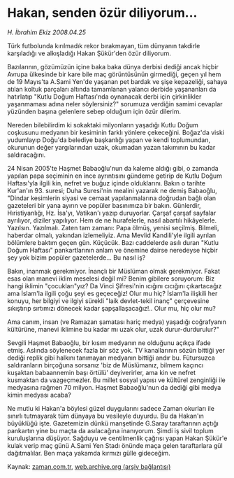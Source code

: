 # Hakan, senden özür diliyorum...

*H. İbrahim Ekiz 2008.04.25*

<tr><td class="metin" colspan="2" style="padding-top: 20px; padding-left: 5px; padding-right: 10px;">Türk futbolunda kırılmadık rekor bırakmayan, tüm dünyanın takdirle karşıladığı ve alkışladığı Hakan Şükür'den özür diliyorum.</td></tr><tr><td class="metin" colspan="2" style="padding-top: 20px; padding-left: 5px; padding-right: 10px;"><p>Bazılarının, gözümüzün içine baka baka dünya derbisi dediği ancak hiçbir Avrupa ülkesinde bir kare bile maç görüntüsünün girmediği, geçen yıl hem de 19 Mayıs'ta A.Sami Yen'de yaşanan pet bardak ve şişe kepazeliği, sahaya atılan koltuk parçaları altında tamamlanan yalancı derbide yaşananları da hatırlatıp "Kutlu Doğum Haftası'nda oynanacak derbi için çirkinlikler yaşanmaması adına neler söylersiniz?" sorumuza verdiğin samimi cevaplar yüzünden başına gelenlere sebep olduğum için özür dilerim.
<p>Nereden bilebilirdim ki sokaktaki milyonların yaşadığı Kutlu Doğum coşkusunu medyanın bir kesiminin farklı yönlere çekeceğini. Boğaz'da viski yudumlayıp Doğu'da belediye başkanlığı yapan ve kendi toplumundan, okurunun değer yargılarından uzak, okumadan yazan takımının bu kadar saldıracağını.
<p>24 Nisan 2005'te Haşmet Babaoğlu'nun da kaleme aldığı gibi, o zamanda yapılan papa seçiminin en ince ayrıntısını gündeme getirip de Kutlu Doğum Haftası'yla ilgili kin, nefret ve buğuz içinde olduklarını. Bakın o tarihte Kur'an'ın 93. suresi; Duha Suresi'nin mealini yazarak ne demiş Babaoğlu, "Dindar kesimlerin siyasi ve cemaat yapılanmalarına doğrudan bağlı olan gazeteleri bir yana ayırın ve popüler basınımıza bir bakın. Günlerdir, Hıristiyanlığı, Hz. İsa'yı, Vatikan'ı yazıp duruyorlar. Çarşaf çarşaf sayfalar ayrılıyor, diziler yapılıyor. Hem de ne hurafelerle, nasıl abartılı hikâyelerle. Yazılsın. Yazılmalı. Zaten tam zamanı: Papa ölmüş, yenisi seçilmiş. Bilmeli, haberdar olmalı, yakından izlemeliyiz. Ama Mevlid Kandili'yle ilgili ayrılan bölümlere baktım geçen gün. Küçücük. Bazı caddelerde asılı duran "Kutlu Doğum Haftası" pankartlarının anlam ve önemine dairse neredeyse hiçbir şey yok bizim popüler gazetelerde... Bu nasıl iş?
<p>Bakın, inanmak gerekmiyor. İnançlı bir Müslüman olmak gerekmiyor. Fakat esas olan manevi iklim meselesi değil mi? Benim gibilere soruyorum: Biz hangi iklimin "çocukları"yız? Da Vinci Şifresi'nin ıcığını cıcığını çıkartacağız ama İslam'la ilgili çoğu şeyi es geçeceğiz! Olur mu hiç? İslam'la ilişkili her konuyu, her bilgiyi ve ilgiyi sürekli "laik devlet-tekil inanç" çerçevesine sıkıştırıp sırtımızı dönecek kadar şapşallaşacağız!.. Olur mu, hiç olur mu?
<p>Ama canım, insan (ve Ramazan şamatası hariç medya) yaşadığı coğrafyanın kültürüne, manevi iklimine bu kadar mı uzak olur, uzak durur-durdurulur?"
<p>Sevgili Haşmet Babaoğlu, bir kısım medyanın ne olduğunu açıkça ifade etmiş. Aslında söylenecek fazla bir söz yok. TV kanallarının sözün bittiği yer dediği replik gibi halkını tanımayan medyanın bittiği andır bu. Fütursuzca saldıranların birçoğuna sorsanız 'biz de Müslümanız, bilmem kaçıncı kuşaktan babaannemin başı örtülü' deyiverirler, ama kin ve nefret kusmaktan da vazgeçmezler. Bu millet sosyal yapısı ve kültürel zenginliği ile medyasına rağmen 70 milyon. Haşmet Babaoğlu'nun da dediği gibi medya kimin medyası acaba?
<p>Ne mutlu ki Hakan'a böylesi güzel duygularını sadece Zaman okurları ile sınırlı tutmayarak tüm dünyaya bu vesileyle duyurdu. Bu da Hakan'ın büyüklüğü işte. Gazetemizin dünkü manşetinde G.Saray taraftarının açtığı pankartın yine bu maçta da asılacağına inanıyorum. Şimdi iş sivil toplum kuruluşlarına düşüyor. Sağduyu ve centilmenlik çağrısı yapan Hakan Şükür'e kulak verip maç günü A.Sami Yen Stadı önünde maça gelen taraftarlara gül dağıtmalılar. Ben maça yakamda kırmızı gülle gideceğim.<br/></p></p></p></p></p></p></p></td></tr>

Kaynak: [zaman.com.tr](http://zaman.com.tr/yazar.do?yazino=681059), [web.archive.org (arşiv bağlantısı)](http://web.archive.org/web/20080630083031/http://zaman.com.tr:80/yazar.do?yazino=681059)
